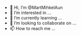 - 👋 Hi, I’m @MartMihkelAun
- 👀 I’m interested in ...
- 🌱 I’m currently learning ...
- 💞️ I’m looking to collaborate on ...
- 📫 How to reach me ...

<!---
MartMihkelAun/MartMihkelAun is a ✨ special ✨ repository because its `README.md` (this file) appears on your GitHub profile.
You can click the Preview link to take a look at your changes.
--->
